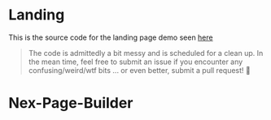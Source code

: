 # Landing

This is the source code for the landing page demo seen [here](https://craft.js.org/)

> The code is admittedly a bit messy and is scheduled for a clean up. In the mean time, feel free to submit an issue if you encounter any confusing/weird/wtf bits ... or even better, submit a pull request! :clap:
# Nex-Page-Builder
